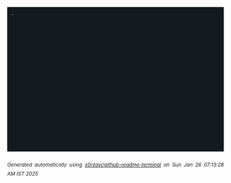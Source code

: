 <div align="justify">
<picture>
    <source media="(prefers-color-scheme: dark)" srcset="./output.gif">
    <source media="(prefers-color-scheme: light)" srcset="./output.gif">
    <img alt="GIFOS" src="output.gif">
</picture>

<sub><i>Generated automatically using [x0rzavi/github-readme-terminal](https://github.com/x0rzavi/github-readme-terminal) on Sun Jan 26 07:13:28 AM IST 2025</i></sub>

<!-- <details>
<summary>More details</summary>

</details> -->
</div>

<!-- Image deletion URL: NONE -->